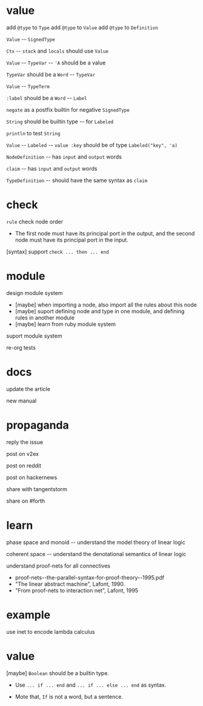 # value

add `@type` to `Type`
add `@type` to `Value`
add `@type` to `Definition`

`Value` -- `SignedType`

`Ctx` -- `stack` and `locals` should use `Value`

`Value` -- `TypeVar` -- `'A` should be a value

`TypeVar` should be a `Word` -- `TypeVar`

`Value` -- `TypeTerm`

`:label` should be a `Word` -- `Label`

`negate` as a postfix builtin for negative `SignedType`

`String` should be builtin type -- for `Labeled`

`println` to test `String`

`Value` -- `Labeled` -- `value :key` should be of type `Labeled("key", 'a)`

`NodeDefinition` -- has `input` and `output` words

`claim` -- has `input` and `output` words

`TypeDefinition` -- should have the same syntax as `claim`

# check

`rule` check node order

- The first node must have its principal port in the output,
  and the second node must have its principal port in the input.

[syntax] support `check ... then ... end`

# module

design module system

- [maybe] when importing a node, also import all the rules about this node
- [maybe] suport defining node and type in one module, and defining rules in another module
- [maybe] learn from ruby module system

suport module system

re-org tests

# docs

update the article

new manual

# propaganda

reply the issue

post on v2ex

post on reddit

post on hackernews

share with tangentstorm

share on #forth

# learn

phase space and monoid -- understand the model theory of linear logic

coherent space -- understand the denotational semantics of linear logic

understand proof-nets for all connectives

- proof-nets--the-parallel-syntax-for-proof-theory--1995.pdf
- "The linear abstract machine", Lafont, 1990.
- "From proof-nets to interaction net", Lafont, 1995

# example

use inet to encode lambda calculus

# value

[maybe] `Boolean` should be a builtin type.

- Use `... if ... end` and `... if ... else ... end` as syntax.

- Mote that, `If` is not a word, but a sentence.

